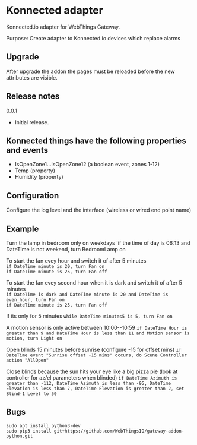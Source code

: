 # Konnected adapter

Konnected.io adapter for WebThings Gateway.

Purpose: Create adapter to Konnected.io devices which replace alarms

## Upgrade ##
After upgrade the addon the pages must be reloaded before the new attributes are visible.  

## Release notes ##

0.0.1
 * Initial release.

## Konnected things have the following properties and events
 * IsOpenZone1...IsOpenZone12 (a boolean event, zones 1-12)
 * Temp (property)
 * Humidity (property)

## Configuration
Configure the log level and the interface (wireless or wired end point name)

## Example
Turn the lamp in bedroom only on weekdays
`if the time of day is 06:13 and DateTime is not weekend, turn BedroomLamp on

To start the fan evey hour and switch it of after 5 minutes  
`if DateTime minute is 20, turn Fan on`  
`if DateTime minute is 25, turn Fan off`

To start the fan evey second hour when it is dark and switch it of after 5 minutes  
`if DateTime is dark and DateTime minute is 20 and DateTime is even_hour, turn Fan on`  
`if DateTime minute is 25, turn Fan off`

If its only for 5 minutes
`while DateTime minutes5 is 5, turn Fan on`

A motion sensor is only active between 10:00--10:59 
`if DateTime Hour is greater than 9 and DateTime Hour is less than 11 and Motion sensor is motion, turn Light on`

Open blinds 15 minutes before sunrise (configure -15 for offset mins)
`if DateTime event "Sunrise offset -15 mins" occurs, do Scene Controller action "AllOpen"`

Close blinds because the sun hits your eye like a big pizza pie (look at controller for az/el parameters when blinded)
`if DateTime Azimuth is greater than -112, DateTime Azimuth is less than -95, DateTime Elevation is less than 7, DateTime Elevation is greater than 2, set Blind-1 Level to 50`

## Bugs


```
sudo apt install python3-dev
sudo pip3 install git+https://github.com/WebThingsIO/gateway-addon-python.git
```
